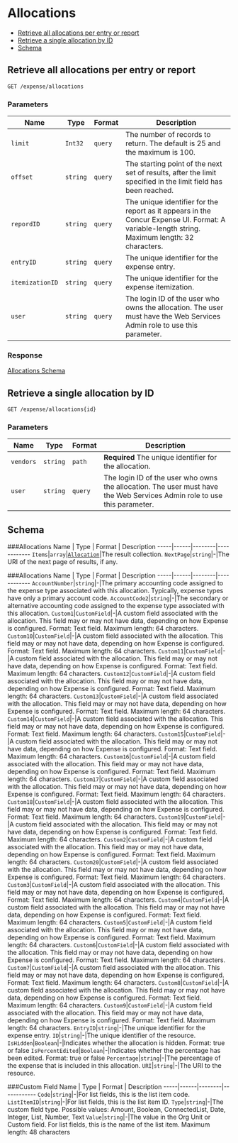 # Allocations
* [Retrieve all allocations per entry or report](#get)
* [Retrieve a single allocation by ID](#getID)
* [Schema](#schema)

## <a name="get"></a>Retrieve all allocations per entry or report
    GET /expense/allocations
        
### Parameters
Name | Type | Format | Description
-----|------|--------|------------
`limit`|`Int32`|`query`|The number of records to return. The default is 25 and the maximum is 100.
`offset`|`string`|`query`|The starting point of the next set of results, after the limit specified in the limit field has been reached.
`repordID`|`string`|`query`|The unique identifier for the report as it appears in the Concur Expense UI. Format: A variable-length string. Maximum length: 32 characters.
`entryID`|`string`|`query`|The unique identifier for the expense entry.
`itemizationID`|`string`|`query`|The unique identifier for the expense itemization.
`user`|`string`|`query`|The login ID of the user who owns the allocation. The user must have the Web Services Admin role to use this parameter.


### Response
[Allocations Schema](#schema)
## <a name="getID"></a>Retrieve a single allocation by ID
    GET /expense/allocations{id}


### Parameters
Name | Type | Format | Description
-----|------|--------|------------
`vendors`|`string`|`path`|**Required** The unique identifier for the allocation.
`user`|`string`|`query`|The login ID of the user who owns the allocation. The user must have the Web Services Admin role to use this parameter.



## <a name="schema"></a>Schema
###<a name="vendors"></a>Allocations
Name | Type | Format | Description
-----|------|--------|------------
`Items`|`array`|[`Allocation`](#allocations)|The result collection.
`NextPage`|`string`|-|The URI of the next page of results, if any.

###<a name="allocations"></a>Allocations
Name | Type | Format | Description
-----|------|--------|------------
`AccountNumber`|`string`|-|The primary accounting code assigned to the expense type associated with this allocation. Typically, expense types have only a primary account code.
`AccountCode2`|`string`|-|The secondary or alternative accounting code assigned to the expense type associated with this allocation.
`Custom1`|`CustomField`|-|A custom field associated with the allocation. This field may or may not have data, depending on how Expense is configured. Format: Text field. Maximum length: 64 characters.
`Custom10`|`CustomField`|-|A custom field associated with the allocation. This field may or may not have data, depending on how Expense is configured. Format: Text field. Maximum length: 64 characters.
`Custom11`|`CustomField`|-|A custom field associated with the allocation. This field may or may not have data, depending on how Expense is configured. Format: Text field. Maximum length: 64 characters.
`Custom12`|`CustomField`|-|A custom field associated with the allocation. This field may or may not have data, depending on how Expense is configured. Format: Text field. Maximum length: 64 characters.
`Custom13`|`CustomField`|-|A custom field associated with the allocation. This field may or may not have data, depending on how Expense is configured. Format: Text field. Maximum length: 64 characters.
`Custom14`|`CustomField`|-|A custom field associated with the allocation. This field may or may not have data, depending on how Expense is configured. Format: Text field. Maximum length: 64 characters.
`Custom15`|`CustomField`|-|A custom field associated with the allocation. This field may or may not have data, depending on how Expense is configured. Format: Text field. Maximum length: 64 characters.
`Custom16`|`CustomField`|-|A custom field associated with the allocation. This field may or may not have data, depending on how Expense is configured. Format: Text field. Maximum length: 64 characters.
`Custom17`|`CustomField`|-|A custom field associated with the allocation. This field may or may not have data, depending on how Expense is configured. Format: Text field. Maximum length: 64 characters.
`Custom18`|`CustomField`|-|A custom field associated with the allocation. This field may or may not have data, depending on how Expense is configured. Format: Text field. Maximum length: 64 characters.
`Custom19`|`CustomField`|-|A custom field associated with the allocation. This field may or may not have data, depending on how Expense is configured. Format: Text field. Maximum length: 64 characters.
`Custom2`|`CustomField`|-|A custom field associated with the allocation. This field may or may not have data, depending on how Expense is configured. Format: Text field. Maximum length: 64 characters.
`Custom20`|`CustomField`|-|A custom field associated with the allocation. This field may or may not have data, depending on how Expense is configured. Format: Text field. Maximum length: 64 characters.
`Custom3`|`CustomField`|-|A custom field associated with the allocation. This field may or may not have data, depending on how Expense is configured. Format: Text field. Maximum length: 64 characters.
`Custom4`|`CustomField`|-|A custom field associated with the allocation. This field may or may not have data, depending on how Expense is configured. Format: Text field. Maximum length: 64 characters.
`Custom5`|`CustomField`|-|A custom field associated with the allocation. This field may or may not have data, depending on how Expense is configured. Format: Text field. Maximum length: 64 characters.
`Custom6`|`CustomField`|-|A custom field associated with the allocation. This field may or may not have data, depending on how Expense is configured. Format: Text field. Maximum length: 64 characters.
`Custom7`|`CustomField`|-|A custom field associated with the allocation. This field may or may not have data, depending on how Expense is configured. Format: Text field. Maximum length: 64 characters.
`Custom8`|`CustomField`|-|A custom field associated with the allocation. This field may or may not have data, depending on how Expense is configured. Format: Text field. Maximum length: 64 characters.
`Custom9`|`CustomField`|-|A custom field associated with the allocation. This field may or may not have data, depending on how Expense is configured. Format: Text field. Maximum length: 64 characters.
`EntryID`|`string`|-|The unique identifier for the expense entry.
`ID`|`string`|-|The unique identifier of the resource.
`IsHidden`|`Boolean`|-|Indicates whether the allocation is hidden. Format: true or false
`IsPercentEdited`|`Boolean`|-|Indicates whether the percentage has been edited. Format: true or false
`Percentage`|`string`|-|The percentage of the expense that is included in this allocation.
`URI`|`string`|-|The URI to the resource.



###<a name="status"></a>Custom Field
Name | Type | Format | Description
-----|------|--------|------------
`Code`|`string`|-|For list fields, this is the list item code.
`ListItemID`|`string`|-|For list fields, this is the list item ID.
`Type`|`string`|-|The custom field type. Possible values: Amount, Boolean, ConnectedList, Date, Integer, List, Number, Text
`Value`|`string`|-|The value in the Org Unit or Custom field. For list fields, this is the name of the list item. Maximum length: 48 characters





